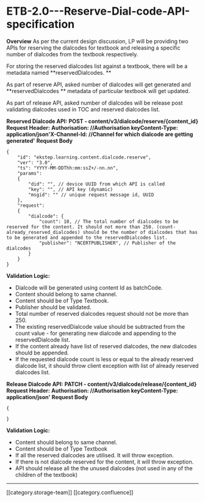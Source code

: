# ETB-2.0---Reserve-Dial-code-API-specification

**Overview** As per the current design discussion, LP will be providing two APIs for reserving the dialcodes for textbook and releasing a specific number of dialcodes from the textbook respectively.

For storing the reserved dialcodes list against a textbook, there will be a metadata named \*\*reservedDialcodes. \*\*

As part of reserve API, asked number of dialcodes will get generated and  \*\*reservedDialcodes \*\* metadata of particular textbook will get updated.

As part of release API, asked number of dialcodes will be release post validating dialcodes used in TOC and reserved dialcodes list.

**Reserved Dialcode API:** **POST - content/v3/dialcode/reserve/{content\_id}** **Request Header:** **Authorisation: //Authorisation keyContent-Type: application/json'X-Channel-Id: //Channel for which dialcode are getting generated'** **Request Body**

```
{
    "id": "ekstep.learning.content.dialcode.reserve",
    "ver": "3.0",
    "ts": "YYYY-MM-DDThh:mm:ssZ+/-nn.nn",
    "params":
    {
        "did": "", // device UUID from which API is called
        "key": "", // API key (dynamic)
        "msgid": "" // unique request message id, UUID
    },
    "request":
    {
    	"dialcode": {
			"count": 10, // The total number of dialcodes to be reserved for the content. It should not more than 250. (count-already_reserved_dialcodes) should be the number of dialcodes that has to be generated and appended to the reservedDialcodes list.
			"publisher": "NCERTPUBLISHER", // Publisher of the dialcodes
		}
	}
}
```

**Validation Logic:**

* Dialcode will be generated using content Id as batchCode.
* Content should belong to same channel.
* Content should be of Type Textbook.
* Publisher should be validated.
* Total number of reserved dialcodes request should not be more than 250.
* The existing reservedDialcode value should be subtracted from the count value - for generating new dialcode and appending to the reservedDialcode list.
* If the content already have list of reserved dialcodes, the new dialcodes should be appended.
* If the requested dialcode count is less or equal to the already reserved dialcode list, it should throw client exception with list of already reserved dialcodes list.

**Release Dialcode API:** **PATCH - content/v3/dialcode/release/{content\_id}** **Request Header:** **Authorisation: //Authorisation keyContent-Type: application/json'** **Request Body**

```
{
    
}
```

**Validation Logic:**

* Content should belong to same channel.
* Content should be of Type Textbook
* If all the reserved dialcodes are utilised. It will throw exception.
* If there is not dialcode reserved for the content, it will throw exception.
* API should release all the the unused dialcodes (not used in any of the children of the textbook)

***

\[\[category.storage-team]] \[\[category.confluence]]
